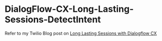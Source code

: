 # DialogFlow-CX-Long-Lasting-Sessions-DetectIntent

Refer to my Twilio Blog post on [Long Lasting Sessions with Dialogflow CX](https://www.twilio.com/blog/dialogflow-cx-long-lasting-sessions)
